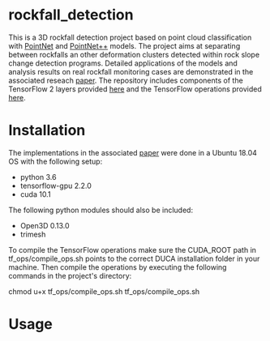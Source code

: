 # rockfall_detection
This is a 3D rockfall detection project based on point cloud classification with [PointNet](https://arxiv.org/abs/1612.00593) and [PointNet++](https://arxiv.org/abs/1612.00593) models. The project aims at separating between rockfalls an other deformation clusters detected within rock slope change detection programs. Detailed applications of the models and analysis results on real rockfall monitoring cases are demonstrated in the associated reseach [paper](https://www.sciencedirect.com/science/article/pii/S0013795222003210).
The repository includes components of the TensorFlow 2 layers provided [here](https://github.com/dgriffiths3/pointnet2-tensorflow2) and the TensorFlow operations provided [here](https://github.com/charlesq34/pointnet2/tree/master/tf_ops).

# Installation
The implementations in the associated [paper](https://www.sciencedirect.com/science/article/pii/S0013795222003210) were done in a Ubuntu 18.04 OS with the following setup:
  - python 3.6
  - tensorflow-gpu 2.2.0
  - cuda 10.1

The following python modules should also be included:
  - Open3D 0.13.0
  - trimesh

To compile the TensorFlow operations make sure the CUDA_ROOT path in  tf_ops/compile_ops.sh  points to the correct DUCA installation folder in your machine. Then compile the operations by executing the following commands in the project's directory:

  chmod u+x tf_ops/compile_ops.sh
  tf_ops/compile_ops.sh



# Usage
